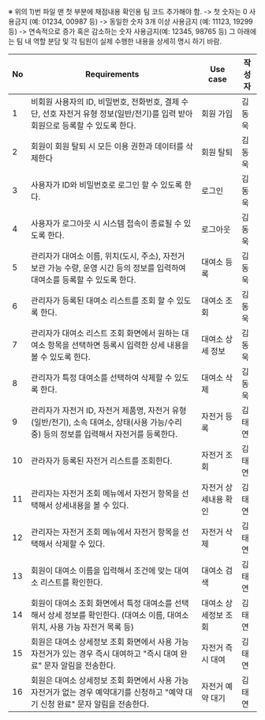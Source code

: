 ※ 위의 1)번 파일 맨 첫 부분에 채점내용 확인용 팀 코드 추가해야 함.
-> 첫 숫자는 0 사용금지 (예: 01234, 00987 등)
-> 동일한 숫자 3개 이상 사용금지 (예: 11123, 19299 등) -> 연속적으로 증가 혹은 감소하는 숫자 사용금지(예: 12345, 98765 등)
그 아래에는 팀 내 역할 분담 및 각 팀원이 실제 수행한 내용을 상세히 명시
하기 바람.

| No | Requirements | Use case | 작성자 |
| --- | --- | --- | --- |
| 1 | 비회원 사용자의 ID, 비밀번호, 전화번호, 결제 수단, 선호 자전거 유형 정보(일반/전기)를 입력 받아 회원으로 등록할 수 있도록 한다. | 회원 가입 | 김동욱 |
| 2 | 회원이 회원 탈퇴 시 모든 이용 권한과 데이터를 삭제한다 | 회원 탈퇴 | 김동욱 |
| 3 | 사용자가 ID와 비밀번호로 로그인 할 수 있도록 한다. | 로그인 | 김동욱 |
| 4 | 사용자가 로그아웃 시 시스템 접속이 종료될 수 있도록 한다. | 로그아웃 | 김동욱 |
| 5 | 관리자가 대여소 이름, 위치(도시, 주소), 자전거 보관 가능 수량, 운영 시간 등의 정보를 입력하여 대여소를 등록할 수 있도록 한다. | 대여소 등록 | 김동욱 |
| 6 | 관리자가 등록된 대여소 리스트를 조회 할 수 있도록 한다. | 대여소 조회 | 김동욱 |
| 7 | 관리자가 대여소 리스트 조회 화면에서 원하는 대여소 항목을 선택하면 등록시 입력한 상세 내용을 볼 수 있도록 한다. | 대여소 상세 정보 | 김동욱 |
| 8 | 관리자가 특정 대여소를 선택하여 삭제할 수 있도록 한다. | 대여소 삭제 | 김동욱 |
| 9 | 관리자가 자전거 ID, 자전거 제품명, 자전거 유형(일반/전기), 소속 대여소, 상태(사용 가능/수리 중) 등의 정보를 입력해서 자전거를 등록한다. | 자전거 등록 | 김태연 |
| 10 | 관라자가 등록된 자전거 리스트를 조회한다. | 자전거 조회 | 김태연 |
| 11 | 관리자는 자전거 조회 메뉴에서 자전거 항목을 선택해서 상세내용을 볼 수 있다. | 자전거 상세내용 확인 | 김태연 |
| 12 | 관리자는 자전거 조회 메뉴에서 자전거 항목을 선택해서 삭제할 수 있다. | 자전거 삭제 | 김태연 |
| 13 | 회원이 대여소 이름을 입력해서 조건에 맞는 대여소 리스트를 확인한다. | 대여소 검색 | 김태연 |
| 14 | 회원이 대여소 조회 화면에서 특정 대여소를 선택해서 상세 정보를 확인한다. (대여소 이름, 대여소 위치, 사용 가능 자전거 목록 등) | 대여소 상세정보 조회 | 김태연 |
| 15 | 회원은 대여소 상세정보 조회 화면에서 사용 가능 자전거가 있는 경우 즉시 대여하고 "즉시 대여 완료" 문자 알림을 전송한다. | 자전거 즉시 대여 | 김태연 |
| 16 | 회원은 대여소 상세정보 조회 화면에서 사용 가능 자전거가 없는 경우 예약대기를 신청하고 "예약 대기 신청 완료" 문자 알림을 전송한다. | 자전거 예약 대기 | 김태연 |